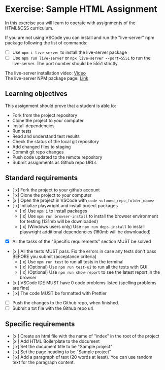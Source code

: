 # Exercise: Sample HTML Assignment

In this exercise you will learn to operate with assignments of the HTML&CSS curriculum.

If you are not using VSCode you can install and run the "live-server" npm package following the list of commands:

- [ ] Use `npm i live-server` to install the live-server package
- [ ] Use `npm run live-server` or `npx live-server --port=5551` to run the live-server. The port number should be 5551 strictly.

The live-server installation video: [Video](https://www.loom.com/share/ca99ebec79d14bfa9fc4dd012661f919?sid=0c702a22-c5bd-4608-93d2-0643aecb4b07)  
The live-server NPM package page: [Link](https://www.npmjs.com/package/live-server)

## Learning objectives

This assignment should prove that a student is able to:

- Fork from the project repository
- Clone the project to your computer
- Install dependencies
- Run tests
- Read and understand test results
- Check the status of the local git repository
- Add changed files to staging
- Commit git repo changes
- Push code updated to the remote repository
- Submit assignments as Github repo URLs

## Standard requirements

- [ x] Fork the project to your github account
- [ x] Clone the project to your computer
- [x ] Open the project in VSCode with `code <cloned_repo_folder_name>`
- [ x] Initialize playwright and install project packages
  - [ x] Use `npm i` to install packages
  - [ x] Use `npm run browser-install` to install the browser environment for testing (131mb will be downloaded)
  - [ x] (Windows users only) Use `npm run deps-install` to install playwright additional dependencies (160mb will be downloaded)
- [x] All the tasks of the "Specific requirements" section MUST be solved
- [x ] All the tests MUST pass. Fix the errors in case any tests don't pass BEFORE you submit (acceptance criteria)
  - [ x] Use `npm run test` to run all tests in the terminal
  - [ x] (Optional) Use `npm run test-ui` to run all the tests with GUI
  - [ x] (Optional) Use `npm run show-report` to see the latest report in the browser
- [x ] VSCode IDE MUST have 0 code problems listed (spelling problems are fine)
- [ x] The code MUST be formatted with Prettier
- [ ] Push the changes to the Github repo, when finished.
- [ ] Submit a txt file with the Github repo url.

## Specific requirements

- [x ] Create an html file with the name of "index" in the root of the project
- [x ] Add HTML Boilerplate to the document
- [ x] Set the document title to be "Sample project"
- [ x] Set the page heading to be "Sample project"
- [ x] Add a paragraph of text (20 words at least). You can use random text for the paragraph content.
